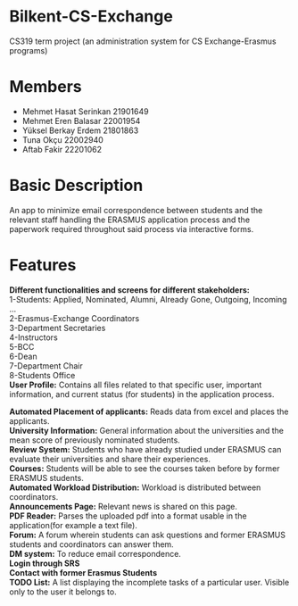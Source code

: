 # Bilkent-CS-Exchange
CS319 term project (an administration system for CS Exchange-Erasmus programs)
# Members 
- Mehmet Hasat Serinkan 21901649
- Mehmet Eren Balasar 22001954
- Yüksel Berkay Erdem 21801863
- Tuna Okçu 22002940
- Aftab Fakir 22201062

# Basic Description
An app to minimize email correspondence between students and the relevant staff handling the ERASMUS application process and the paperwork required throughout said process via interactive forms.

# Features
**Different functionalities and screens for different stakeholders:** <br/>
1-Students: Applied, Nominated, Alumni, Already Gone, Outgoing, Incoming ...<br/>
2-Erasmus-Exchange Coordinators<br/>
3-Department Secretaries<br/>
4-Instructors<br/>
5-BCC<br/>
6-Dean<br/>
7-Department Chair<br/>
8-Students Office<br/>
**User Profile:** Contains all files related to that specific user, important information, and current status (for students) in the application process. 

**Automated Placement of applicants:** Reads data from excel and places the applicants.<br/>
**University Information:** General information about the universities and the mean score of previously nominated students.<br/>
**Review System:** Students who have already studied under ERASMUS can evaluate their universities and share their experiences.<br/>
**Courses:** Students will be able to see the courses taken before by former ERASMUS students. <br/>
**Automated Workload Distribution:** Workload is distributed between coordinators. <br/>
**Announcements Page:** Relevant news is shared on this page. <br/>
**PDF Reader:** Parses the uploaded pdf into a format usable in the application(for example a text file). <br/>
**Forum:** A forum wherein students can ask questions and former ERASMUS students and coordinators can answer them. <br/>
**DM system:** To reduce email correspondence.<br/>
**Login through SRS**<br/>
**Contact with former Erasmus Students**<br/>
**TODO List:** A list displaying the incomplete tasks of a particular user. Visible only to the user it belongs to. <br/>
